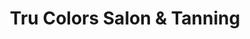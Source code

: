 ---
title: "Tru Colors Salon & Tanning"
url: /crivitz/tru-colors-salon-und-tanning/
shop: Kosmetik
---
